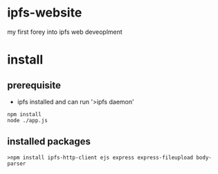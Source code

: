 # ipfs-website
 my first forey into ipfs web deveoplment


# install
## prerequisite 
- ipfs installed and can run '>ipfs daemon'
```
npm install
node ./app.js
```


## installed packages
```
>npm install ipfs-http-client ejs express express-fileupload body-parser
```

